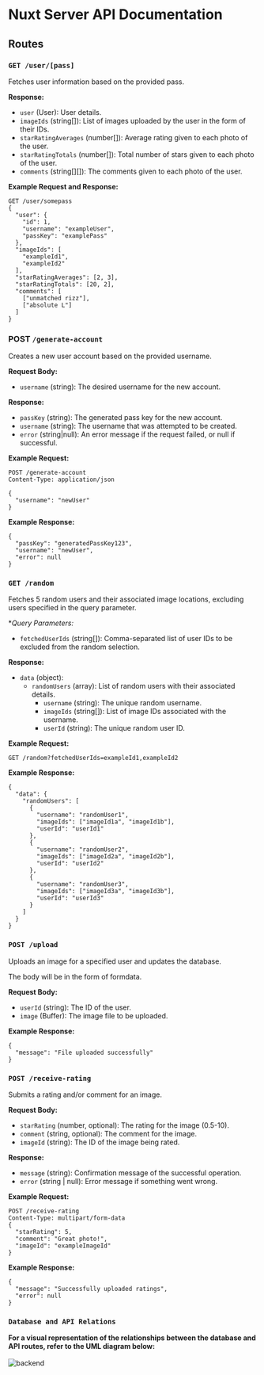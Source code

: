 # Nuxt Server API Documentation

## Routes

### `GET /user/[pass]`
Fetches user information based on the provided pass.

**Response:**
- `user` (User): User details.
- `imageIds` (string[]): List of images uploaded by the user in the form of their IDs.
- `starRatingAverages` (number[]): Average rating given to each photo of the user.
- `starRatingTotals` (number[]): Total number of stars given to each photo of the user.
- `comments` (string[][]): The comments given to each photo of the user.

**Example Request and Response:**

```http
GET /user/somepass
{
  "user": {
    "id": 1,
    "username": "exampleUser",
    "passKey": "examplePass"
  },
  "imageIds": [
    "exampleId1",
    "exampleId2"
  ],
  "starRatingAverages": [2, 3],
  "starRatingTotals": [20, 2],
  "comments": [
    ["unmatched rizz"],
    ["absolute L"]
  ]
}
```

### POST `/generate-account`
Creates a new user account based on the provided username.

**Request Body:**
- `username` (string): The desired username for the new account.

**Response:**
- `passKey` (string): The generated pass key for the new account.
- `username` (string): The username that was attempted to be created.
- `error` (string|null): An error message if the request failed, or null if successful.

**Example Request:**
```http
POST /generate-account
Content-Type: application/json

{
  "username": "newUser"
}
```

**Example Response:**
```http
{
  "passKey": "generatedPassKey123",
  "username": "newUser",
  "error": null
}
```

### `GET /random`
Fetches 5 random users and their associated image locations, excluding users specified in the query parameter.

**Query Parameters:*
- `fetchedUserIds` (string[]): Comma-separated list of user IDs to be excluded from the random selection.

**Response:**
- `data` (object):
    - `randomUsers` (array): List of random users with their associated details.
        - `username` (string): The unique random username.
        - `imageIds` (string[]): List of image IDs associated with the username.
        - `userId` (string): The unique random user ID.

**Example Request:**
```http
GET /random?fetchedUserIds=exampleId1,exampleId2
```
**Example Response:**
```http
{
  "data": {
    "randomUsers": [
      {
        "username": "randomUser1",
        "imageIds": ["imageId1a", "imageId1b"],
        "userId": "userId1"
      },
      {
        "username": "randomUser2",
        "imageIds": ["imageId2a", "imageId2b"],
        "userId": "userId2"
      },
      {
        "username": "randomUser3",
        "imageIds": ["imageId3a", "imageId3b"],
        "userId": "userId3"
      }
    ]
  }
}
```

### `POST /upload`
Uploads an image for a specified user and updates the database.

The body will be in the form of formdata.

**Request Body:**
- `userId` (string): The ID of the user.
- `image` (Buffer): The image file to be uploaded.

**Example Response:**
```http
{
  "message": "File uploaded successfully"
}
```

### `POST /receive-rating`
Submits a rating and/or comment for an image.

**Request Body:**
- `starRating` (number, optional): The rating for the image (0.5-10).
- `comment` (string, optional): The comment for the image.
- `imageId` (string): The ID of the image being rated.

**Response:**
- `message` (string): Confirmation message of the successful operation.
- `error` (string | null): Error message if something went wrong.

**Example Request:**
```http
POST /receive-rating
Content-Type: multipart/form-data
{
  "starRating": 5,
  "comment": "Great photo!",
  "imageId": "exampleImageId"
}
```
**Example Response:**
```http
{
  "message": "Successfully uploaded ratings",
  "error": null
}
```

### `Database and API Relations`
**For a visual representation of the relationships between the database and API routes, refer to the UML diagram below:**
<br/>
<br/>
![backend](http://www.plantuml.com/plantuml/proxy?cache=no&src=https://raw.githubusercontent.com/BeanieMen/RankRizz/master/server/model.iuml)